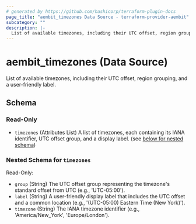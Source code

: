 ```yaml
---
# generated by https://github.com/hashicorp/terraform-plugin-docs
page_title: "aembit_timezones Data Source - terraform-provider-aembit"
subcategory: ""
description: |-
  List of available timezones, including their UTC offset, region grouping, and a user-friendly label.
---
```


# aembit_timezones (Data Source)

List of available timezones, including their UTC offset, region grouping, and a user-friendly label.



<!-- schema generated by tfplugindocs -->
## Schema

### Read-Only

- `timezones` (Attributes List) A list of timezones, each containing its IANA identifier, UTC offset group, and a display label. (see [below for nested schema](#nestedatt--timezones))

<a id="nestedatt--timezones"></a>
### Nested Schema for `timezones`

Read-Only:

- `group` (String) The UTC offset group representing the timezone's standard offset from UTC (e.g., 'UTC-05:00').
- `label` (String) A user-friendly display label that includes the UTC offset and a common location (e.g., '(UTC-05:00) Eastern Time (New York)').
- `timezone` (String) The IANA timezone identifier (e.g., 'America/New_York', 'Europe/London').
